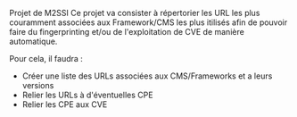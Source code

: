 Projet de M2SSI
Ce projet va consister à répertorier les URL les plus couramment associées aux Framework/CMS les plus itilisés afin de pouvoir faire du fingerprinting et/ou de l'exploitation de CVE de manière automatique.

Pour cela, il faudra :
- Créer une liste des URLs associées aux CMS/Frameworks et a leurs versions
- Relier les URLs à d'éventuelles CPE
- Relier les CPE aux CVE
